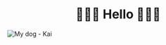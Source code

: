 <div align="center">
 <h1>🌸🌸🌸&nbsp;Hello&nbsp;🌸🌸🌸</h1>
</div>

<img alt="My dog - Kai" src="https://github.com/kimlalman28/kimlalman28/assets/17414922/73e9ddd5-df1c-4de0-910d-567dc4a6c8f8" />
